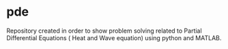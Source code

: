 # pde
Repository created in order to show problem solving related to Partial Differential Equations ( Heat and Wave equation) using python and MATLAB.
